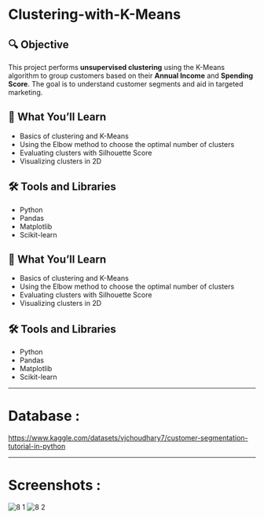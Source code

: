 # Clustering-with-K-Means

## 🔍 Objective

This project performs **unsupervised clustering** using the K-Means algorithm to group customers based on their **Annual Income** and **Spending Score**. The goal is to understand customer segments and aid in targeted marketing.

## 🧠 What You’ll Learn
- Basics of clustering and K-Means
- Using the Elbow method to choose the optimal number of clusters
- Evaluating clusters with Silhouette Score
- Visualizing clusters in 2D

## 🛠 Tools and Libraries
- Python
- Pandas
- Matplotlib
- Scikit-learn

## 🧠 What You’ll Learn
- Basics of clustering and K-Means
- Using the Elbow method to choose the optimal number of clusters
- Evaluating clusters with Silhouette Score
- Visualizing clusters in 2D

## 🛠 Tools and Libraries
- Python
- Pandas
- Matplotlib
- Scikit-learn

---

# Database :
https://www.kaggle.com/datasets/vjchoudhary7/customer-segmentation-tutorial-in-python

---

# Screenshots :
![8 1](https://github.com/user-attachments/assets/4845bf25-c248-4c15-82b9-2d849769a4f4)
![8 2](https://github.com/user-attachments/assets/dfe72c58-b34f-4365-b99b-16d141054696)

